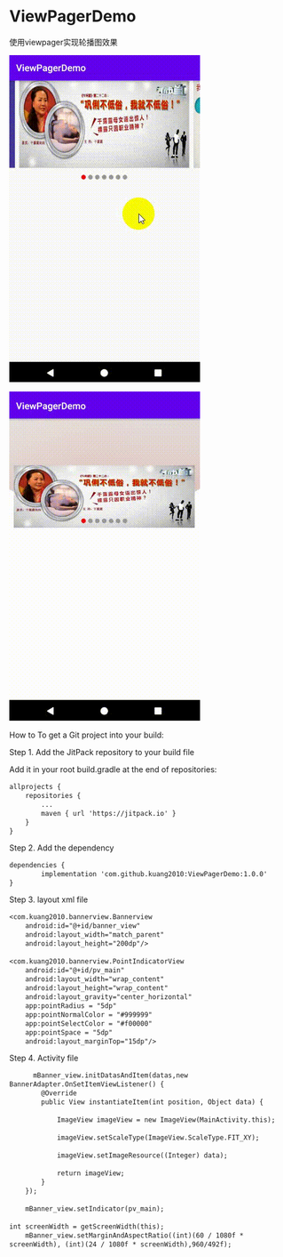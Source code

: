 # ViewPagerDemo
使用viewpager实现轮播图效果

![Image text](1.gif)


![Image text](2.gif)

How to
To get a Git project into your build:

Step 1. Add the JitPack repository to your build file

Add it in your root build.gradle at the end of repositories:

	allprojects {
		repositories {
			...
			maven { url 'https://jitpack.io' }
		}
	}
  
  
Step 2. Add the dependency

	dependencies {
	        implementation 'com.github.kuang2010:ViewPagerDemo:1.0.0'
	}
  
  
  
  
 Step 3. layout xml file
 
 
    <com.kuang2010.bannerview.Bannerview
        android:id="@+id/banner_view"
        android:layout_width="match_parent"
        android:layout_height="200dp"/>

    <com.kuang2010.bannerview.PointIndicatorView
        android:id="@+id/pv_main"
        android:layout_width="wrap_content"
        android:layout_height="wrap_content"
        android:layout_gravity="center_horizontal"
        app:pointRadius = "5dp"
        app:pointNormalColor = "#999999"
        app:pointSelectColor = "#f00000"
        app:pointSpace = "5dp"
        android:layout_marginTop="15dp"/>
        
        
  Step 4. Activity file
  
          mBanner_view.initDatasAndItem(datas,new BannerAdapter.OnSetItemViewListener() {
            @Override
            public View instantiateItem(int position, Object data) {

                ImageView imageView = new ImageView(MainActivity.this);

                imageView.setScaleType(ImageView.ScaleType.FIT_XY);

                imageView.setImageResource((Integer) data);

                return imageView;
            }
        });

        mBanner_view.setIndicator(pv_main);
	
	int screenWidth = getScreenWidth(this);
        mBanner_view.setMarginAndAspectRatio((int)(60 / 1080f * screenWidth), (int)(24 / 1080f * screenWidth),960/492f);
  
